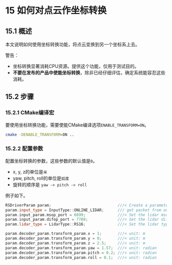 # 15 **如何对点云作坐标转换**

## 15.1 概述

本文说明如何使用坐标转换功能，将点云变换到另一个坐标系上去。

警告：
+ 坐标转换显著消耗CPU资源。提供这个功能，仅用于测试目的。
+ **不要在发布的产品中使能坐标转换**，除非已经仔细评估，确定系统能容忍这些消耗。



## 15.2 步骤

### 15.2.1 CMake编译宏

要使用坐标转换功能，需要使能CMake编译选项```ENABLE_TRANSFORM=ON```。

```bash
cmake -DENABLE_TRANSFORM=ON ..
```

### 15.2.2 配置参数

配置坐标转换的参数，这些参数的默认值是`0`。
+ x, y, z的单位是`米`
+ yaw, pitch, roll的单位是`弧度`
+ 旋转的顺序是 `yaw -> pitch -> roll`

例子如下。

```c++
RSDriverParam param;                             ///< Create a parameter object
param.input_type = InputType::ONLINE_LIDAR;      /// get packet from online lidar
param.input_param.msop_port = 6699;              ///< Set the lidar msop port number, the default is 6699
param.input_param.difop_port = 7788;             ///< Set the lidar difop port number, the default is 7788
param.lidar_type = LidarType::RS16;              ///< Set the lidar type. Make sure this type is correct

param.decoder_param.transform_param.x = 1;	     ///< unit: m
param.decoder_param.transform_param.y = 0;	     ///< unit: m
param.decoder_param.transform_param.z = 2.5;	 ///< unit: m
param.decoder_param.transform_param.yaw = 1.57;  ///< unit: radian
param.decoder_param.transform_param.pitch = 0.2; ///< unit: radian
param.decoder_param.transform_param.roll = 0.1;  ///< unit: radian

```

